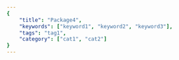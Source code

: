 ```yaml
---
{
    "title": "Package4",
    "keywords": ["keyword1", "keyword2", "keyword3"],
    "tags": "tag1",
    "category": ["cat1", "cat2"]
}
---
```

